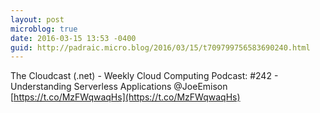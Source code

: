 ```yaml
---
layout: post
microblog: true
date: 2016-03-15 13:53 -0400
guid: http://padraic.micro.blog/2016/03/15/t709799756583690240.html
---
```

The Cloudcast (.net) - Weekly Cloud Computing Podcast: #242 - Understanding Serverless Applications @JoeEmison  [https://t.co/MzFWqwaqHs](https://t.co/MzFWqwaqHs)
